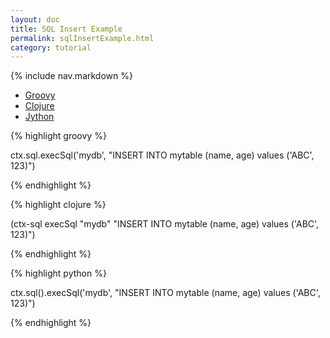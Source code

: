 ```yaml
---
layout: doc
title: SQL Insert Example
permalink: sqlInsertExample.html
category: tutorial
---
```



{% include nav.markdown %}


<div id="tabs" style="width:100%">
  <ul>
    <li><a href="#tabs-1">Groovy</a></li>
    <li><a href="#tabs-2">Clojure</a></li>
    <li><a href="#tabs-3">Jython</a></li>
  </ul>
  <div id="tabs-1">


{% highlight groovy %}

ctx.sql.execSql('mydb', "INSERT INTO mytable (name, age) values ('ABC', 123)")

{% endhighlight %}

  </div>
  <div id="tabs-2">

{% highlight clojure %}

(ctx-sql execSql "mydb" "INSERT INTO mytable (name, age) values ('ABC', 123)")

{% endhighlight %}

  </div>
  <div id="tabs-3">

{% highlight python %}

ctx.sql().execSql('mydb', "INSERT INTO mytable (name, age) values ('ABC', 123)")

{% endhighlight %}

  </div>

</div>
                               
